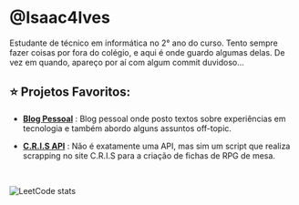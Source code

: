 # @Isaac4lves

Estudante de técnico em informática no 2° ano do curso. Tento sempre fazer coisas por fora do colégio, e aqui é onde guardo algumas delas. De vez em quando, apareço por aí com algum commit duvidoso...

## ⭐ Projetos Favoritos:
* [**Blog Pessoal**](https://hwprint.vercel.app/) :
Blog pessoal onde posto textos sobre experiências em tecnologia e também abordo alguns assuntos off-topic.
                   
* [**C.R.I.S API**](https://github.com/Isaac4lves/C.R.I.S-API) :
Não é exatamente uma API, mas sim um script que realiza scrapping no site C.R.I.S para a criação de fichas de RPG de mesa.

</br>

![LeetCode stats](https://leetcard.jacoblin.cool/Isaacandrade)
